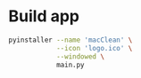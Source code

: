 # Build app

``` Bash
pyinstaller --name 'macClean' \
            --icon 'logo.ico' \
            --windowed \
            main.py
```